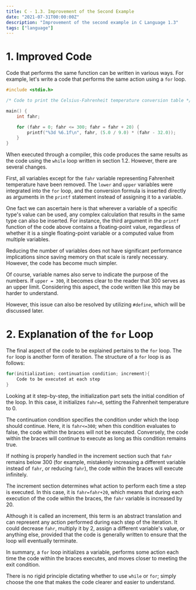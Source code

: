 ```yaml
---
title: C - 1.3. Improvement of the Second Example
date: "2021-07-31T00:00:00Z"
description: "Improvement of the second example in C Language 1.3"
tags: ["language"]
---
```


# 1. Improved Code

Code that performs the same function can be written in various ways. For example, let's write a code that performs the same action using a `for` loop.

```c
#include <stdio.h>

/* Code to print the Celsius-Fahrenheit temperature conversion table */

main() {
    int fahr;

    for (fahr = 0; fahr <= 300; fahr = fahr + 20) {
        printf("%3d %6.1f\n", fahr, (5.0 / 9.0) * (fahr - 32.0));
    }
}
```

When executed through a compiler, this code produces the same results as the code using the `while` loop written in section 1.2. However, there are several changes.

First, all variables except for the `fahr` variable representing Fahrenheit temperature have been removed. The `lower` and `upper` variables were integrated into the `for` loop, and the conversion formula is inserted directly as arguments in the `printf` statement instead of assigning it to a variable.

One fact we can ascertain here is that wherever a variable of a specific type's value can be used, any complex calculation that results in the same type can also be inserted. For instance, the third argument in the `printf` function of the code above contains a floating-point value, regardless of whether it is a single floating-point variable or a computed value from multiple variables.

Reducing the number of variables does not have significant performance implications since saving memory on that scale is rarely necessary. However, the code has become much simpler.

Of course, variable names also serve to indicate the purpose of the numbers. If `upper = 300`, it becomes clear to the reader that 300 serves as an upper limit. Considering this aspect, the code written like this may be harder to understand.

However, this issue can also be resolved by utilizing `#define`, which will be discussed later.

# 2. Explanation of the `for` Loop

The final aspect of the code to be explained pertains to the `for` loop. The `for` loop is another form of iteration. The structure of a `for` loop is as follows:

```c
for(initialization; continuation condition; increment){
    Code to be executed at each step
}
```

Looking at it step-by-step, the initialization part sets the initial condition of the loop. In this case, it initializes `fahr=0`, setting the Fahrenheit temperature to 0.

The continuation condition specifies the condition under which the loop should continue. Here, it is `fahr<=300`; when this condition evaluates to false, the code within the braces will not be executed. Conversely, the code within the braces will continue to execute as long as this condition remains true.

If nothing is properly handled in the increment section such that `fahr` remains below 300 (for example, mistakenly increasing a different variable instead of `fahr`, or reducing `fahr`), the code within the braces will execute infinitely.

The increment section determines what action to perform each time a step is executed. In this case, it is `fahr=fahr+20`, which means that during each execution of the code within the braces, the `fahr` variable is increased by 20.

Although it is called an increment, this term is an abstract translation and can represent any action performed during each step of the iteration. It could decrease `fahr`, multiply it by 2, assign a different variable's value, or anything else, provided that the code is generally written to ensure that the loop will eventually terminate.

In summary, a `for` loop initializes a variable, performs some action each time the code within the braces executes, and moves closer to meeting the exit condition.

There is no rigid principle dictating whether to use `while` or `for`; simply choose the one that makes the code clearer and easier to understand.